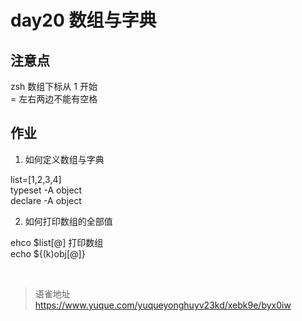 # day20 数组与字典
## 注意点

zsh 数组下标从 1 开始  
= 左右两边不能有空格

## 作业

1. 如何定义数组与字典

list=[1,2,3,4]  
typeset -A object  
declare -A object

2. 如何打印数组的全部值

ehco $list[@] 打印数组  
echo ${(k)obj[@]}

<br>
  
> 语雀地址 https://www.yuque.com/yuqueyonghuyv23kd/xebk9e/byx0iw